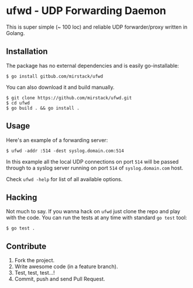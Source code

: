 # ufwd - UDP Forwarding Daemon

This is super simple (~ 100 loc) and reliable UDP forwarder/proxy written in Golang. 

## Installation

The package has no external dependencies and is easily go-installable:

    $ go install gitbub.com/mirstack/ufwd
    
You can also download it and build manually.

    $ git clone https://github.com/mirstack/ufwd.git
    $ cd ufwd
    $ go build . && go install .

## Usage

Here's an example of a forwarding server:

    $ ufwd -addr :514 -dest syslog.domain.com:514
    
In this example all the local UDP connections on port `514` will be passed through to
a syslog server running on port `514` of `syslog.domain.com` host.

Check `ufwd -help` for list of all available options.

## Hacking

Not much to say. If you wanna hack on `ufwd` just clone the repo and play with the
code. You can run the tests at any time with standard `go test` tool:

    $ go test .

## Contribute

1. Fork the project.
2. Write awesome code (in a feature branch).
3. Test, test, test...!
4. Commit, push and send Pull Request.
